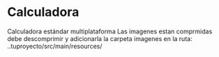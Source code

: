 # Calculadora
Calculadora estándar multiplataforma
Las imagenes estan comprmidas debe descomprimir y adicionarla la carpeta imagenes en la ruta: ..tuproyecto/src/main/resources/
